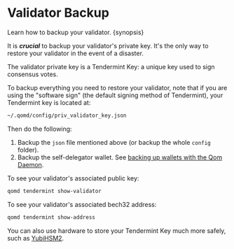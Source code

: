 <!--
order: 5
-->

# Validator Backup

Learn how to backup your validator. {synopsis}

It is ***crucial*** to backup your validator's private key. It's the only way to restore your validator in the event of a disaster.

The validator private key is a Tendermint Key: a unique key used to sign consensus votes.

To backup everything you need to restore your validator, note that if you are using the "software sign" (the default signing method of Tendermint), your Tendermint key is located at:

```bash
~/.qomd/config/priv_validator_key.json
```

Then do the following:

1. Backup the `json` file mentioned above (or backup the whole `config` folder).
2. Backup the self-delegator wallet. See [backing up wallets with the Qom Daemon](../../users/wallets/backup.md).

To see your validator's associated public key:

```bash
qomd tendermint show-validator
```

To see your validator's associated bech32 address:

```bash
qomd tendermint show-address
```

You can also use hardware to store your Tendermint Key much more safely, such as [YubiHSM2](https://developers.yubico.com/YubiHSM2/).
